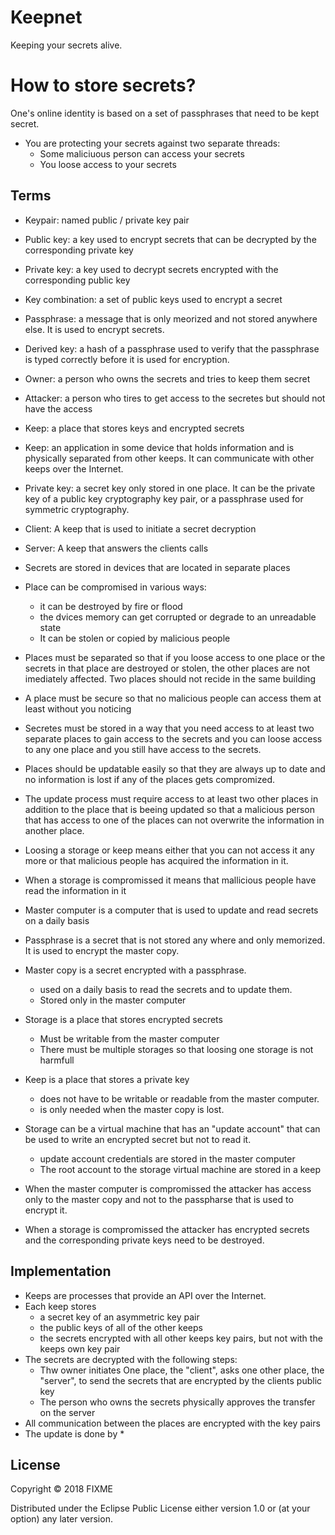 # Keepnet
Keeping your secrets alive.

# How to store secrets?

One's online identity is based on a set of passphrases that need to be kept secret.

* You are protecting your secrets against two separate threads:
  * Some maliciuous person can access your secrets
  * You loose access to your secrets

## Terms
* Keypair: named public / private key pair
* Public key: a key used to encrypt secrets that can be decrypted by the corresponding private key
* Private key: a key used to decrypt secrets encrypted with the corresponding public key
* Key combination: a set of public keys used to encrypt a secret
* Passphrase: a message that is only meorized and not stored anywhere else. It is used to encrypt secrets.
* Derived key: a hash of a passphrase used to verify that the passphrase is typed correctly before it is used for encryption.
* Owner: a person who owns the secrets and tries to keep them secret
* Attacker: a person who tires to get access to the secretes but should not have the access
* Keep: a place that stores keys and encrypted secrets
* Keep: an application in some device that holds information and is physically separated from other keeps. It can communicate with other keeps over the Internet.
* Private key: a secret key only stored in one place. It can be the private key of a public key cryptography key pair, or a passphrase used for symmetric cryptography.
* Client: A keep that is used to initiate a secret decryption
* Server: A keep that answers the clients calls


* Secrets are stored in devices that are located in separate places
* Place can be compromised in various ways:
  * it can be destroyed by fire or flood
  * the dvices memory can get corrupted or degrade to an unreadable state
  * It can be stolen or copied by malicious people


* Places must be separated so that if you loose access to one place or the secrets in that place are destroyed or stolen, the other places are not imediately affected. Two places should not recide in the same building
* A place must be secure so that no malicious people can access them at least without you noticing

* Secretes must be stored in a way that you need access to at least two separate places to gain access to the secrets and you can loose access to any one place and you still have access to the secrets.
* Places should be updatable easily so that they are always up to date and no information is lost if any of the places gets compromized.
* The update process must require access to at least two other places in addition to the place that is beeing updated so that a malicious person that has access to one of the places can not overwrite the information in another place.


* Loosing a storage or keep means either that you can not access it any more or that malicious people has acquired the information in it.
* When a storage is compromissed it means that mallicious people have read the information in it
* Master computer is a computer that is used to update and read secrets on a daily basis
* Passphrase is a secret that is not stored any where and only memorized. It is used to encrypt the master copy.
* Master copy is a secret encrypted with a passphrase.
  * used on a daily basis to read the secrets and to update them.
  * Stored only in the master computer
* Storage is a place that stores encrypted secrets
  * Must be writable from the master computer
  * There must be multiple storages so that loosing one storage is not harmfull
* Keep is a place that stores a private key
  * does not have to be writable or readable from the master computer.
  * is only needed when the master copy is lost.


* Storage can be a virtual machine that has an "update account" that can be used to write an encrypted secret but not to read it.
  * update account credentials are stored in the master computer
  * The root account to the storage virtual machine are stored in a keep
* When the master computer is compromissed the attacker has access only to the master copy and not to the passpharse that is used to encrypt it.
* When a storage is compromissed the attacker has encrypted secrets and the corresponding private keys need to be destroyed.

## Implementation
* Keeps are processes that provide an API over the Internet.
* Each keep stores
  * a secret key of an asymmetric key pair
  * the public keys of all of the other keeps
  * the secrets encrypted with all other keeps key pairs, but not with the keeps own key pair
* The secrets are decrypted with the following steps:
  * Thw owner initiates One place, the "client", asks one other place, the "server", to send the secrets that are encrypted by the clients public key
  * The person who owns the secrets physically approves the transfer on the server
* All communication between the places are encrypted with the key pairs
* The update is done by
  * 



## License

Copyright © 2018 FIXME

Distributed under the Eclipse Public License either version 1.0 or (at
your option) any later version.
